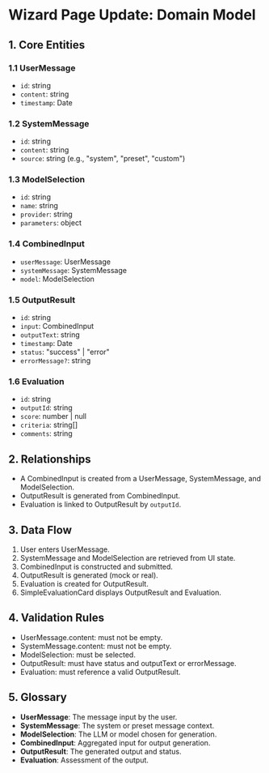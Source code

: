 # Wizard Page Update: Domain Model

## 1. Core Entities

### 1.1 UserMessage
- `id`: string
- `content`: string
- `timestamp`: Date

### 1.2 SystemMessage
- `id`: string
- `content`: string
- `source`: string (e.g., "system", "preset", "custom")

### 1.3 ModelSelection
- `id`: string
- `name`: string
- `provider`: string
- `parameters`: object

### 1.4 CombinedInput
- `userMessage`: UserMessage
- `systemMessage`: SystemMessage
- `model`: ModelSelection

### 1.5 OutputResult
- `id`: string
- `input`: CombinedInput
- `outputText`: string
- `timestamp`: Date
- `status`: "success" | "error"
- `errorMessage?`: string

### 1.6 Evaluation
- `id`: string
- `outputId`: string
- `score`: number | null
- `criteria`: string[]
- `comments`: string

## 2. Relationships

- A CombinedInput is created from a UserMessage, SystemMessage, and ModelSelection.
- OutputResult is generated from CombinedInput.
- Evaluation is linked to OutputResult by `outputId`.

## 3. Data Flow

1. User enters UserMessage.
2. SystemMessage and ModelSelection are retrieved from UI state.
3. CombinedInput is constructed and submitted.
4. OutputResult is generated (mock or real).
5. Evaluation is created for OutputResult.
6. SimpleEvaluationCard displays OutputResult and Evaluation.

## 4. Validation Rules

- UserMessage.content: must not be empty.
- SystemMessage.content: must not be empty.
- ModelSelection: must be selected.
- OutputResult: must have status and outputText or errorMessage.
- Evaluation: must reference a valid OutputResult.

## 5. Glossary

- **UserMessage**: The message input by the user.
- **SystemMessage**: The system or preset message context.
- **ModelSelection**: The LLM or model chosen for generation.
- **CombinedInput**: Aggregated input for output generation.
- **OutputResult**: The generated output and status.
- **Evaluation**: Assessment of the output.